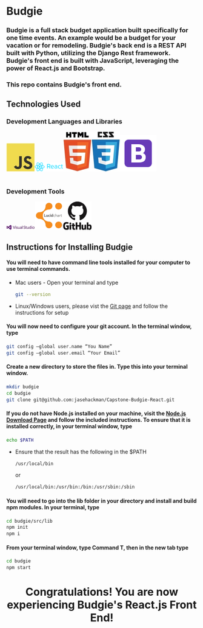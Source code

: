 <h1 style="font-weight: bold">Budgie</h1>

<h3>Budgie is a full stack budget application built specifically for one time events. An example would be a budget for your vacation or for remodeling. Budgie's back end is a REST API built with Python, utilizing the Django Rest framework. Budgie's front end is built with JavaScript, leveraging the power of React.js and Bootstrap.</h3>

<h3> This repo contains Budgie's front end.

<h2 style="font-weight: bold;"> Technologies Used
<h3>Development Languages and Libraries</h3>

<img src="./public/img/js.jpg"/>______<img src="./public/img/react.png"/>______<img src="./public/img/html5.jpg"/>______<img src="./public/img/css3.jpg"/>______<img src="./public/img/icons8-bootstrap-96.png"/>

<h1></h1>
<h3>Development Tools</h3>

<img src="./public/img/vs.jpg"/>______<img src="./public/img/lucid.png"/>______<img src="./public/img/github.jpg"/>


<h2>Instructions for Installing Budgie</h2>

<h4> You will need to have command line tools installed for your computer to use terminal commands.
</h4>

  * Mac users - Open your terminal and type

    ```sh
    git --version
    ```

  * Linux/Windows users, please vist the [Git page](https://git-scm.com/book/en/v2/Getting-Started-Installing-Git) and follow the instructions for setup

<h4>You will now need to configure your git account. In the terminal window, type</h4>

  ```sh
  git config –global user.name “You Name”
  git config –global user.email “Your Email”
  ```

#### Create a new directory to store the files in. Type this into your terminal window.

  ```sh
  mkdir budgie
  cd budgie
  git clone git@github.com:jasehackman/Capstone-Budgie-React.git
  ```

#### If you do not have Node.js installed on your machine, visit the [Node.js Download Page](https://nodejs.org/en/download/) and follow the included instructions. To ensure that it is installed correctly, in your terminal window, type

```sh
echo $PATH
```
  * Ensure that the result has the following in the $PATH

    ```sh
    /usr/local/bin
    ```
    or
    ```sh
    /usr/local/bin:/usr/bin:/bin:/usr/sbin:/sbin
    ```

#### You will need to go into the lib folder in your  directory and install and build npm modules. In your terminal, type

```sh
cd budgie/src/lib
npm init
npm i
```

#### From your terminal window, type Command T, then in the new tab type

```sh
cd budgie
npm start
```


<h1 style="text-align:center; font-weight: bold;">Congratulations! You are now experiencing Budgie's React.js Front End!

